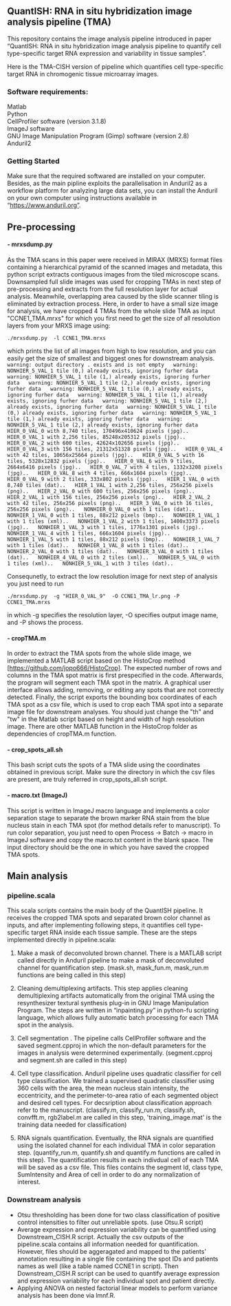 ## QuantISH: RNA in situ hybridization image analysis pipeline (TMA)
This repository contains the image analysis pipeline introduced in paper “QuantISH: RNA in situ hybridization image analysis pipeline to quantify cell type-specific target RNA expression and variability in tissue samples”.  

Here is the TMA-CISH version of pipeline which quantifies cell type-specific target RNA in chromogenic tissue microarray images. 


### Software requirements: 
Matlab  
Python    
CellProfiler software (version 3.1.8)  
ImageJ software  
GNU Image Manipulation Program (Gimp) software (version 2.8)  
Anduril2     

### Getting Started 
Make sure that the required softwared are installed on your computer. Besides, as the main pipline exploits the parallelisation in Anduril2 as a workflow platform for analyzing large data sets, you can install the Anduril on your own computer using instructions available in “https://www.anduril.org”. 

## Pre-processing
#### - mrxsdump.py
As the TMA scans in this paper were received in MIRAX (MRXS) format files containing a hierarchical pyramid of the scanned images and metadata, this python script extracts contiguous images from the tiled microscope scans. Downsampled full slide images was used for cropping TMAs in next step of pre-processing and extracts from the full resolution layer for actual analysis. Meanwhile, overlapping area caused by the slide scanner tiling is eliminated by extraction process. Here, in order to have a small size image for analysis, we have cropped 4 TMAs from the whole slide TMA as input "CCNE1_TMA.mrxs" for which you first need to get the size of all resolution layers from your MRXS image using:  
 
 ` ./mrxsdump.py  -l CCNE1_TMA.mrxs `

which prints the list of all images from high to low resolution, and you can easily get the size of smallest and biggest ones for downstream analysis.   
`warning: output directory . exists and is not empty  
warning: NONHIER_5_VAL_1 tile (0,) already exists, ignoring furher data  
warning: NONHIER_5_VAL_1 tile (1,) already exists, ignoring furher data  
warning: NONHIER_5_VAL_1 tile (2,) already exists, ignoring furher data  
warning: NONHIER_5_VAL_1 tile (0,) already exists, ignoring furher data  
warning: NONHIER_5_VAL_1 tile (1,) already exists, ignoring furher data  
warning: NONHIER_5_VAL_1 tile (2,) already exists, ignoring furher data  
warning: NONHIER_5_VAL_1 tile (0,) already exists, ignoring furher data  
warning: NONHIER_5_VAL_1 tile (1,) already exists, ignoring furher data  
warning: NONHIER_5_VAL_1 tile (2,) already exists, ignoring furher data  
HIER_0_VAL_0 with 8,740 tiles, 170496x410624 pixels (jpg)..  
HIER_0_VAL_1 with 2,256 tiles, 85248x205312 pixels (jpg)..  
HIER_0_VAL_2 with 600 tiles, 42624x102656 pixels (jpg)..  
HIER_0_VAL_3 with 156 tiles, 21312x51328 pixels (jpg)..  
HIER_0_VAL_4 with 42 tiles, 10656x25664 pixels (jpg)..  
HIER_0_VAL_5 with 16 tiles, 5328x12832 pixels (jpg)..  
HIER_0_VAL_6 with 9 tiles, 2664x6416 pixels (jpg)..  
HIER_0_VAL_7 with 4 tiles, 1332x3208 pixels (jpg)..  
HIER_0_VAL_8 with 4 tiles, 666x1604 pixels (jpg)..  
HIER_0_VAL_9 with 2 tiles, 333x802 pixels (jpg)..  
HIER_1_VAL_0 with 8,740 tiles (dat)..  
HIER_1_VAL_1 with 2,256 tiles, 256x256 pixels (png)..  
HIER_2_VAL_0 with 600 tiles, 256x256 pixels (png)..  
HIER_2_VAL_1 with 156 tiles, 256x256 pixels (png)..  
HIER_2_VAL_2 with 42 tiles, 256x256 pixels (png)..  
HIER_3_VAL_0 with 16 tiles, 256x256 pixels (png)..  
NONHIER_0_VAL_0 with 1 tiles (dat)..  
NONHIER_1_VAL_0 with 1 tiles, 88x212 pixels (bmp)..  
NONHIER_1_VAL_1 with 1 tiles (xml)..  
NONHIER_1_VAL_2 with 1 tiles, 1400x3373 pixels (jpg)..  
NONHIER_1_VAL_3 with 1 tiles, 1776x1301 pixels (jpg)..  
NONHIER_1_VAL_4 with 1 tiles, 666x1604 pixels (jpg)..  
NONHIER_1_VAL_5 with 1 tiles, 88x212 pixels (bmp)..  
NONHIER_1_VAL_7 with 1 tiles (dat)..  
NONHIER_1_VAL_8 with 1 tiles (dat)..  
NONHIER_2_VAL_0 with 1 tiles (dat)..  
NONHIER_3_VAL_0 with 1 tiles (dat)..  
NONHIER_4_VAL_0 with 2 tiles (xml)..  
NONHIER_5_VAL_0 with 1 tiles (xml)..  
NONHIER_5_VAL_1 with 3 tiles (dat)..`  


Consequnetly, to extract the low resolution image for next step of analysis you just need to run 

`./mrxsdump.py  -g "HIER_0_VAL_9"  -O CCNE1_TMA_lr.png -P  CCNE1_TMA.mrxs`

in which -g specifies the resolution layer, -O specifies output image name, and -P shows the process. 


#### - cropTMA.m
In order to extract the TMA spots from the whole slide image, we implemented a MATLAB script based on the HistoCrop method [https://github.com/jopo666/HistoCrop]. The expected number of rows and columns in the TMA spot matrix is first prespecified in the code. Afterwards, the program will segment each TMA spot in the matrix. A graphical user interface allows adding, removing, or editing any spots that are not correctly detected. Finally, the script exports the bounding box coordinates of each TMA spot as a csv file, which is used to crop each TMA spot into a separate image file for downstream analyses. You should just change the "th" and "tw" in the Matlab script based on height and width of high resolution image. There are other MATLAB function in the HistoCrop folder as dependencies of cropTMA.m function. 


#### - crop_spots_all.sh

This bash script cuts the spots of a TMA slide using the coordinates obtained in previous script. Make sure the directory in which the csv files are present, are truly referred in crop_spots_all.sh script. 


#### - macro.txt (ImageJ)

This script is written in ImageJ macro language and implements a color separation stage to separate the brown marker RNA stain from the blue nucleus stain in each TMA spot (for method details refer to manuscript). To run color separation, you just need to open Process → Batch → macro in ImageJ software and copy the macro.txt content in the blank space. The input directory should be the one in which you have saved the cropped TMA spots.  



## Main analysis

### pipeline.scala


This scala scripts contains the main body of the QuantISH pipeline. It receives the cropped TMA spots and separated brown color channel as inputs, and after implementing following steps, it quantifies cell type-specific target RNA inside each tissue sample. These are the steps implemented directly in pipeline.scala:

1. Make a mask of deconvoluted brown channel. There is a MATLAB script called directly in Anduril pipeline to make a mask of deconvoluted channel for quantification step. (mask.sh, mask_fun.m, mask_run.m functions are being called in this step)

2. Cleaning demultiplexing artifacts. This step applies cleaning demultiplexing artifacts automatically from the original TMA using the resynthesizer textural synthesis plug-in in GNU Image Manipulation Program. The steps are written in “inpainting.py” in python-fu scripting language, which allows fully automatic batch processing for each TMA spot in the analysis. 


3. Cell segmentation . The pipeline calls CellProfiler software and the saved segment.cpproj in which the non-default parameters for the images in analysis were determined experimentally. (segment.cpproj and segment.sh are called in this step)

4. Cell type classification. Anduril pipeline uses quadratic classifier for cell type classification. We trained a supervised quadratic classifier using 360 cells with the area, the mean nucleus stain intensity, the eccentricity, and the perimeter-to-area ratio of each segmented object and desired cell types. For decsription about classification approach refer to the manuscript. (classify.m, classify_run.m, classify.sh, convfft.m, rgb2label.m are called in this step, 'training_image.mat' is the training data needed for classification) 

5. RNA signals quantification. Eventually, the RNA signals are quantified using the isolated channel for each individual TMA in color separation step. (quantify_run.m, quantify.sh and quantify.m functions are called in this step). The quantification results in each indivdual cell of each TMA will be saved as a csv file. This files contains the segment Id, class type, SumIntensity and Area of cell in order to do any normalization of interest.

### Downstream analysis  

- Otsu thresholding has been done for two class classification of positive control intensities to filter out unreliable spots. (use Otsu.R  script)    
- Average expression and expression variability can be quantified using Downstream_CISH.R script. Actually the csv outputs of the pipeline.scala contains all information needed for quantification. However, files should be aggeragated and mapped to the patients' annotation resulting in a single file containing the spot IDs and patients names as well (like a table named CCNE1 in script). Then Downstream_CISH.R script can be used to quantify average expression and expression variability for each individual spot and patient directly.  
- Applying ANOVA on nested factorial linear models to perform variance analysis has been done via lmnf.R. 






